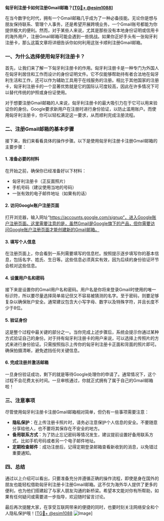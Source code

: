 **匈牙利注册卡如何注册Gmail邮箱？[[TG💪+ @esim1088](https://t.me/s/esim1088)]**

在当今数字化时代，拥有一个Gmail邮箱几乎成为了一种必备技能。无论你是想与朋友保持联系、管理个人事务，还是希望开展跨境业务，一个Gmail账号都能为你提供极大的便利。然而，对于某些人来说，尤其是那些没有本地身份证明或信用卡的海外用户，注册Gmail邮箱可能会遇到一些挑战。如果你正好手头有一张匈牙利注册卡，那么这篇文章将详细告诉你如何利用这张卡顺利注册Gmail邮箱。

### 一、为什么选择使用匈牙利注册卡？

首先，让我们来了解一下匈牙利注册卡的作用。匈牙利注册卡是一种专门为外国人在匈牙利居住和工作而设计的身份证明文件。它不仅能够帮助持有者合法地在匈牙利生活和工作，还可以作为辅助工具用于在线服务的注册。相比于其他国家的注册卡，匈牙利注册卡的一个显著优势就是它的国际认可度较高，因此在许多情况下可以替代传统的护照或身份证使用。

对于想要注册Gmail邮箱的人来说，匈牙利注册卡的最大吸引力在于它可以用来验证你的身份。Google要求新用户在注册时进行身份验证，以防止滥用账户。而使用匈牙利注册卡，你可以轻松满足这一要求，从而顺利完成注册流程。

### 二、注册Gmail邮箱的基本步骤

接下来，我们来看看具体的操作步骤。以下是使用匈牙利注册卡注册Gmail邮箱的主要步骤：

#### 1. 准备必要的材料

在开始之前，确保你已经准备好以下材料：
- 匈牙利注册卡（正反面照片）
- 手机号码（建议使用当地的号码）
- 一张有效的电子邮件地址（如果有的话）

#### 2. 访问Google账户注册页面

打开浏览器，输入网址“https://accounts.google.com/signup”，进入Google账户注册页面。这里需要注意的是，虽然Gmail是Google旗下的产品，但你需要访问Google账户注册页面才能创建新的Gmail邮箱。

#### 3. 填写个人信息

在注册页面上，你会看到一系列需要填写的信息栏。按照提示逐步填写你的基本信息，包括名字、姓氏、生日等。这些信息必须真实有效，因为后续的身份验证环节会核对这些信息。

#### 4. 设置用户名和密码

接下来是设置你的Gmail用户名和密码。用户名是你将来登录Gmail时使用的唯一标识符，所以要尽量选择简单易记但又不容易被猜测的名字。至于密码，则要足够复杂以确保账户安全。通常建议包含大小写字母、数字以及特殊字符，并且长度不少于8位。

#### 5. 验证身份

这是整个过程中最关键的部分之一。当你完成上述步骤后，系统会提示你通过某种方式验证自己的身份。对于持有匈牙利注册卡的用户来说，可以选择上传照片的方式来进行身份验证。只需按照指示上传你的匈牙利注册卡正面和背面的照片即可。确保拍摄清晰，避免遮挡任何关键信息。

#### 6. 完成注册并激活邮箱

一旦身份验证成功，剩下的就是等待Google处理你的申请了。通常情况下，这个过程不会花费太长时间。一旦审核通过，你就正式拥有了属于自己的Gmail邮箱啦！

### 三、注意事项

尽管使用匈牙利注册卡注册Gmail邮箱相对简单，但仍有一些事项需要注意：

- **隐私保护**：在上传注册卡照片时，请务必注意保护个人信息的安全。不要随意分享给他人，也不要将其保存在不安全的地方。
- **备用联系方式**：为了防止忘记密码等情况发生，建议提前设置好备用联系方式，比如手机号码或者另一个电子邮件地址。
- **定期检查邮件**：成功注册后，记得定期登录邮箱查看新收到的消息，以免错过重要通知。

### 四、总结

通过以上介绍可以看出，只要准备充分并遵循正确的操作流程，即使是身在国外的朋友也能轻松借助匈牙利注册卡注册Gmail邮箱。这不仅为海外华人提供了更多的便利，也为他们搭建起了与家人朋友沟通的新桥梁。希望本文能对你有所帮助，如果有任何疑问或需要进一步指导，欢迎随时留言讨论。

最后再次提醒大家，在享受互联网带来的便捷的同时，也要时刻关注网络安全和个人隐私保护哦！[[TG💪+ @esim1088](https://t.me/s/esim1088) ![Image](https://i.postimg.cc/4NQfJmqS/Snipaste-2025-05-13-00-14-12.png)]
